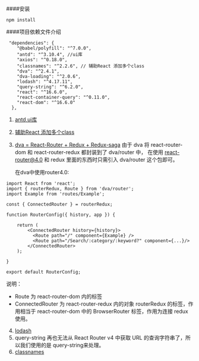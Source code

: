 ####安装
```
npm install 

```
####项目依赖文件介绍

```
 "dependencies": {
    "@babel/polyfill": "^7.0.0",
    "antd": "^3.10.4", //ui库 
    "axios": "^0.18.0", 
    "classnames": "^2.2.6", // 辅助React 添加多个class  
    "dva": "^2.4.1",
    "dva-loading": "^2.0.6",
    "lodash": "^4.17.11",
    "query-string": "^6.2.0",
    "react": "^16.6.0",
    "react-container-query": "^0.11.0",
    "react-dom": "^16.6.0"
  },
```
1. [antd,ui库](https://ant.design/docs/react/introduce-cn)
2. [辅助React 添加多个class](https://www.npmjs.com/package/classnames)
3. [dva = React-Router + Redux + Redux-saga](https://dvajs.com)
   由于 dva 将 react-router-dom 和 react-router-redux 都封装到了 dva/router 中，
   在使用 react-router@4.0 和 redux 里面的东西时只需引入 dva/router 这个包即可。

   在dva中使用router4.0: 

  ```
  import React from 'react';
  import { routerRedux, Route } from 'dva/router';
  import Example from 'routes/Example';

  const { ConnectedRouter } = routerRedux;

  function RouterConfig({ history, app }) {

      return (
          <ConnectedRouter history={history}>
            <Route path="/" component={Example} />
            <Route path="/Search/:category/:keyword?" component={...}/>
          </ConnectedRouter>
      );

  }

  export default RouterConfig;
  ```
  说明：
  + Route 为 react-router-dom 内的标签
  + ConnectedRouter 为 react-router-redux 内的对象 routerRedux 的标签，作用相当于 react-router-dom 中的 BrowserRouter 标签，作用为连接 redux 使用。



4. [lodash](https://www.npmjs.com/package/lodash)
5. query-string
再也无法从 React Router v4 中获取 URL 的查询字符串了，所以我们使用的是 query-string来处理。
6. [classnames](https://www.npmjs.com/package/classnames)

